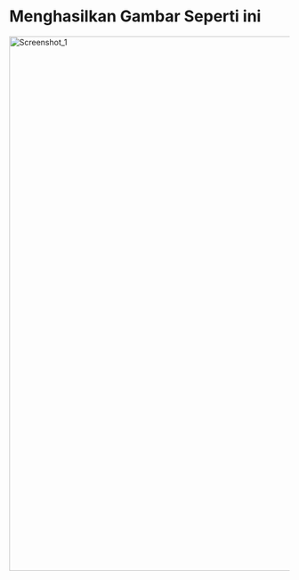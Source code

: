 # Menghasilkan Gambar Seperti ini

<img width="960" alt="Screenshot_1" src="https://lh6.googleusercontent.com/H-6UbmUdxlNQmsuPB-DtG2BPb0W8BWD2SGi9lNzBMfgEPBbAfBVvpQ-zVAk1Tq-a2UBXP2zFwUHbiCJmyRfvPBrs9AkgK44SmlVUAksR_dtKe8wpltWXU9i2BkEYHQZsz6pKw_cW_v_omaqkDAt-QTMwaYiyjcHYF_T5Ni4hlIFbgN809TsYxg"></img>
